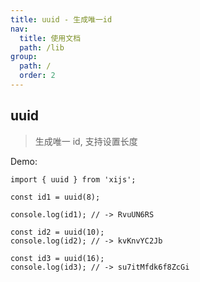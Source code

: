 ```yaml
---
title: uuid - 生成唯一id
nav:
  title: 使用文档
  path: /lib
group:
  path: /
  order: 2
---
```


## uuid

> 生成唯一 id, 支持设置长度

Demo:

```tsx | pure
import { uuid } from 'xijs';

const id1 = uuid(8);

console.log(id1); // -> RvuUN6RS

const id2 = uuid(10);
console.log(id2); // -> kvKnvYC2Jb

const id3 = uuid(16);
console.log(id3); // -> su7itMfdk6f8ZcGi
```
